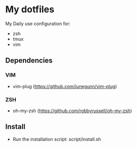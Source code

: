 # My dotfiles
My Daily use configuration for:
- zsh
- tmux
- vim

## Dependencies
### VIM
- vim-plug (https://github.com/junegunn/vim-plug)
### ZSH
- oh-my-zsh (https://github.com/robbyrussell/oh-my-zsh)
## Install
- Run the installation script: script/install.sh
